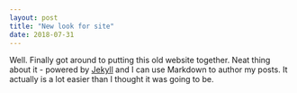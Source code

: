 ```yaml
---
layout: post
title: "New look for site"
date: 2018-07-31
---
```


Well. Finally got around to putting this old website together. Neat thing about it - powered by [Jekyll](http://jekyllrb.com) and I can use Markdown to author my posts.
It actually is a lot easier than I thought it was going to be.
